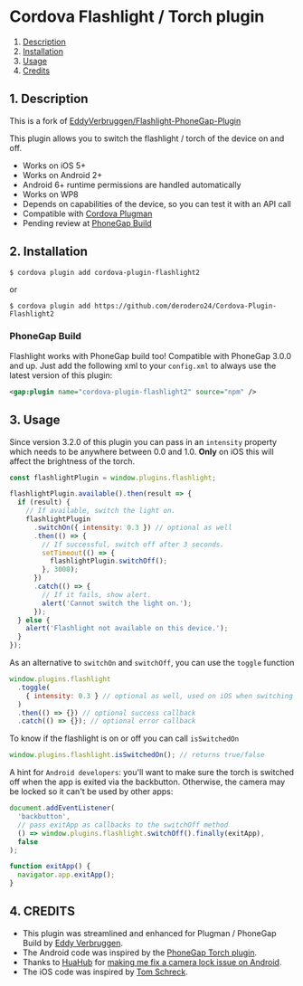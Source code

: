 # Cordova Flashlight / Torch plugin

1. [Description](https://github.com/derodero24/Cordova-Plugin-Flashlight2#1-description)
2. [Installation](https://github.com/derodero24/Cordova-Plugin-Flashlight2#2-installation)
3. [Usage](https://github.com/derodero24/Cordova-Plugin-Flashlight2#3-usage)
4. [Credits](https://github.com/derodero24/Cordova-Plugin-Flashlight2#4-credits)

## 1. Description

This is a fork of [EddyVerbruggen/Flashlight-PhoneGap-Plugin](https://github.com/EddyVerbruggen/Flashlight-PhoneGap-Plugin)

This plugin allows you to switch the flashlight / torch of the device on and off.

- Works on iOS 5+
- Works on Android 2+
- Android 6+ runtime permissions are handled automatically
- Works on WP8
- Depends on capabilities of the device, so you can test it with an API call
- Compatible with [Cordova Plugman](https://github.com/apache/cordova-plugman)
- Pending review at [PhoneGap Build](https://build.phonegap.com/plugins)

## 2. Installation

```
$ cordova plugin add cordova-plugin-flashlight2
```

or

```
$ cordova plugin add https://github.com/derodero24/Cordova-Plugin-Flashlight2
```

### PhoneGap Build

Flashlight works with PhoneGap build too! Compatible with PhoneGap 3.0.0 and up.
Just add the following xml to your `config.xml` to always use the latest version of this plugin:

```xml
<gap:plugin name="cordova-plugin-flashlight2" source="npm" />
```

## 3. Usage

Since version 3.2.0 of this plugin you can pass in an `intensity` property
which needs to be anywhere between 0.0 and 1.0. **Only** on iOS this will affect the
brightness of the torch.

```javascript
const flashlightPlugin = window.plugins.flashlight;

flashlightPlugin.available().then(result => {
  if (result) {
    // If available, switch the light on.
    flashlightPlugin
      .switchOn({ intensity: 0.3 }) // optional as well
      .then(() => {
        // If successful, switch off after 3 seconds.
        setTimeout(() => {
          flashlightPlugin.switchOff();
        }, 3000);
      })
      .catch(() => {
        // If it fails, show alert.
        alert('Cannot switch the light on.');
      });
  } else {
    alert('Flashlight not available on this device.');
  }
});
```

As an alternative to `switchOn` and `switchOff`, you can use the `toggle` function

```javascript
window.plugins.flashlight
  .toggle(
    { intensity: 0.3 } // optional as well, used on iOS when switching on
  )
  .then(() => {}) // optional success callback
  .catch(() => {}); // optional error callback
```

To know if the flashlight is on or off you can call `isSwitchedOn`

```javascript
window.plugins.flashlight.isSwitchedOn(); // returns true/false
```

A hint for `Android developers`: you'll want to make sure the torch is switched off when the app is exited via the backbutton.
Otherwise, the camera may be locked so it can't be used by other apps:

```javascript
document.addEventListener(
  'backbutton',
  // pass exitApp as callbacks to the switchOff method
  () => window.plugins.flashlight.switchOff().finally(exitApp),
  false
);

function exitApp() {
  navigator.app.exitApp();
}
```

## 4. CREDITS

- This plugin was streamlined and enhanced for Plugman / PhoneGap Build by [Eddy Verbruggen](http://www.x-services.nl).
- The Android code was inspired by the [PhoneGap Torch plugin](https://github.com/phonegap/phonegap-plugins/tree/DEPRECATED/Android/Torch).
- Thanks to [HuaHub](https://github.com/HuaHub) for [making me fix a camera lock issue on Android](https://github.com/EddyVerbruggen/Flashlight-PhoneGap-Plugin/issues/3).
- The iOS code was inspired by [Tom Schreck](https://github.com/tomschreck/iOS-Torch-Plugin).
